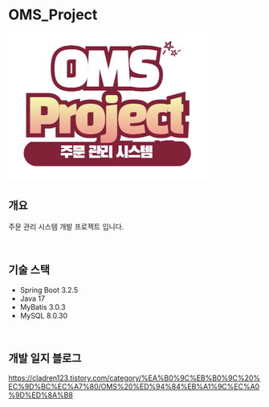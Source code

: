 # OMS_Project

<img src="./images/OMS Project logo.png">



## 개요

주문 관리 시스템 개발 프로젝트 입니다. 

<br>

## 기술 스택

* Spring Boot 3.2.5
* Java 17
* MyBatis 3.0.3
* MySQL 8.0.30

<br>

## 개발 일지 블로그 

https://cladren123.tistory.com/category/%EA%B0%9C%EB%B0%9C%20%EC%9D%BC%EC%A7%80/OMS%20%ED%94%84%EB%A1%9C%EC%A0%9D%ED%8A%B8







